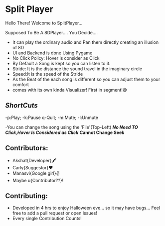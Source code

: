 # Split Player
Hello There! Welcome to SplitPlayer...

Supposed To Be A 8DPlayer.... You Decide....
- It can play the ordinary audio and Pan them directly creating an illusion of 8D
- UI and Backend is done Using Pygame
- No Click Policy: Hover is consider as Click
- By Default a Song is kept so you can listen to it.
- Stride: It is the distance the sound travel in the imaginary circle
- Speed:It is the speed of the Stride
- As the Beat of the each song is different so you can adjust them to your comfort
- comes with its own kinda Visualizer! First in segment!😅

## ***ShortCuts***
-p:Play;        -k:Pause
        q-Quit;
-m:Mute;        -l:Unmute

-You can change the song using the 'File'(Top-Left)
        ***No Need TO Click,Hover Is Considered as Click***
                **Cannot Change Seek**
                
                
## Contributors: 
 * Akshat{Developer}🖋️
 * Carly{Suggestor}❤️
 * Manasvi{Google girl}✌️
 * Maybe u{Contributor??}!
 
## Contributing:
- Developed in 4 hrs to enjoy Halloween eve... so it may have bugs... Feel free to add a pull request or open Issues!
- Every single Contribution Counts!
